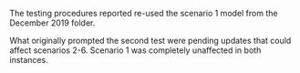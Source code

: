 The testing procedures reported re-used the scenario 1 model from the December 2019 folder. 

What originally prompted the second test were pending updates that could affect scenarios 2-6. Scenario 1 was completely unaffected in both instances.
